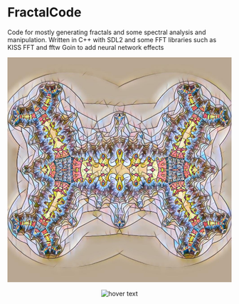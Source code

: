 # FractalCode

Code for mostly generating fractals and some spectral analysis and manipulation. Written in C++ with SDL2 and some FFT libraries such as KISS FFT and fftw
Goin to add neural network effects

![alt text](https://github.com/ryan6026/FractalCode/blob/master/out-1.jpg?raw=true)

<p align="center">
  <img src="ryan6026/FractalCode/blob/master/out-1.jpg" width="350" title="hover text">
</p>
